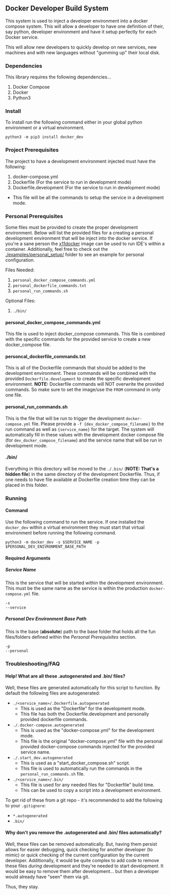 
## Docker Developer Build System

This system is used to inject a developer environment into a
docker compose system.
This will allow a developer to have one definition of their, say python, developer environment and have it setup perfectly for each Docker service.

This will allow new developers to quickly develop on new services, new machines and with new languages without "gumming up" their local disk.


### Dependencies

This library requires the following dependencies...
1. Docker Compose
2. Docker
3. Python3


### Install

To install run the following command either in your global python environment or a virtual environment.
```
python3 -m pip3 install docker_dev
```


### Project Prerequisites

The project to have a development environment injected must have the following:
1. docker-compose.yml
2. Dockerfile (For the service to run in development mode)
3. Dockerfile.development (For the service to run in development mode)
  - This file will be all the commands to setup the service in a development mode.


### Personal Prerequisites

Some files must be provided to create the proper development environment.
Below will list the provided files for a creating a personal development environment that will be inject into the docker service.
If you're a sane person the [x11docker](https://github.com/mviereck/x11docker) image can be used to run IDE's within a container.
Additionally, feel free to check out the [./examples/personal\_setup/](./examples/personal_setup/) folder to see an example for personal configuration.

Files Needed:
1. `personal_docker_compose_commands.yml`
2. `personal_dockerfile_commands.txt`
3. `personal_run_commands.sh`

Optional Files:
1. `./bin/`

#### personal\_docker\_compose\_commands.yml

This file is used to inject docker\_compose commands.
This file is combined with the specific commands for the provided service to create a new docker\_compose file.

#### personcal\_dockerfile\_commands.txt

This is all of the Dockerfile commands that should be added to the development environment.
These commands will be combined with the provided `Dockerfile.development` to create the specific development environment.
__NOTE:__ Dockerfile commands will NOT overwrite the provided commands. So make sure to set the image/use the `FROM` command in only one file.

#### personal\_run\_commands.sh

This is the file that will be run to trigger the development `docker-compose.yml` file.
Please provide a `-f {dev_docker_compose_filename}` to the run command as well as `{service_name}` for the target.
The system will automatically fill in these values with the development docker compose file (for `dev_docker_compose_filename`) and the service name that will be run in development mode.

#### ./bin/

Everything in this directory will be moved to the `./.bin/` (__NOTE: That's a hidden file__) in the same directory of the development Dockerfile.
Thus, if one needs to have file available at Dockerfile creation time they can be placed in this folder.


### Running

#### Command

Use the following command to run the service.
If one installed the `docker_dev` within a virtual environment they must start that virtual environment before running the following command.
```
python3 -m docker_dev -s $SERVICE_NAME -p $PERSONAL_DEV_ENIVRONMENT_BASE_PATH
```

#### Required Arguments
##### Service Name

This is the service that will be started within the development environment.
This must be the same name as the service is within the production `docker-compose.yml` file.
```
-s
--service
```

##### Personal Dev Environment Base Path

This is the base (__absolute__) path to the base folder that holds all the fun files/folders defined within the _Personal Prerequisites_ section.
```
-p
--personal
```

### Troubleshooting/FAQ

#### Help! What are all these .autogenerated and .bin/ files?

Well, these files are generated automatically for this script to function.
By default the following files are autogenerated:
- `./<service_name>/.Dockerfile.autogenerated`
  - This is used as the "Dockerfile" for the development mode.
  - This file has both the Dockerfile.development and personally provided dockerfile commands.
- `./.docker-compose.autogenerated`
  - This is used as the "docker-compose.yml" for the development mode.
  - This file is the original "docker-compose.yml" file with the personal provided docker-compose commands injected for the provided service name.
- `./.start_dev.autogenerated`
  - This is used as a "start\_docker\_compose.sh" script.
  - This file is used to automatically run the commands in the `personal_run_commands.sh` file.
- `./<service_name>/.bin/`
  - This file is used for any needed files for "Dockerfile" build time.
  - This can be used to copy a script into a development environment.

To get rid of these from a git repo - it's recommended to add the following to your `.gitignore`:
- `*.autogenerated`
- `.bin/`

#### Why don't you remove the .autogenerated and .bin/ files automatically?

Well, these files can be removed automatically.
But, having them persist allows for easier debugging, quick checking for another developer (to mimic) or quick checking of the current configuration by the current developer.
Additionally, it would be quite complex to add code to remove these files _during_ development and they're needed to start development.
It would be easy to remove them after development... but then a developer would already have "seen" them via git.

Thus, they stay.
